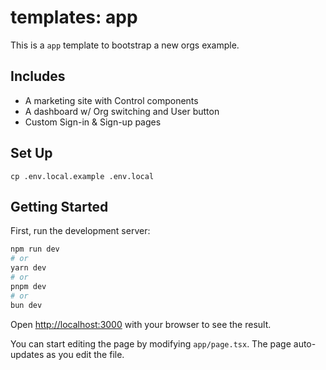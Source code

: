 # templates: app

This is a `app` template to bootstrap a new orgs example.

## Includes

- A marketing site with Control components
- A dashboard w/ Org switching and User button
- Custom Sign-in & Sign-up pages

## Set Up

```
cp .env.local.example .env.local
```

## Getting Started

First, run the development server:

```bash
npm run dev
# or
yarn dev
# or
pnpm dev
# or
bun dev
```

Open [http://localhost:3000](http://localhost:3000) with your browser to see the result.

You can start editing the page by modifying `app/page.tsx`. The page auto-updates as you edit the file.
